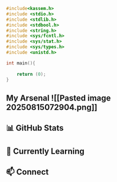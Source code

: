

``` C
#include<kassem.h>
#include <stdio.h>  
#include <stdlib.h> 
#include <stdbool.h>  
#include <string.h>  
#include <sys/fcntl.h>  
#include <sys/stat.h>  
#include <sys/types.h>  
#include <unistd.h>

int main(){
	
	return (0);
}
```

## My Arsenal ![[Pasted image 20250815072904.png]]
## 📊 GitHub Stats

[](https://github.com/kassem00#-github-stats)

## 🌱 Currently Learning


## 📫 Connect